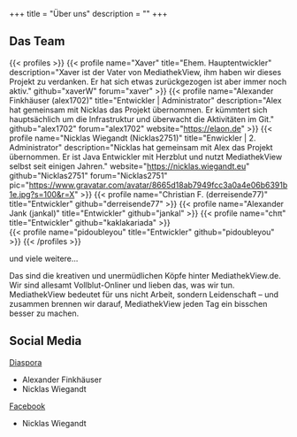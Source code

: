 +++
title = "Über uns"
description = ""
+++

## Das Team
{{< profiles >}}
    {{< profile name="Xaver" title="Ehem. Hauptentwickler" description="Xaver ist der Vater von MediathekView, ihm haben wir dieses Projekt zu verdanken. Er hat sich etwas zurückgezogen ist aber immer noch aktiv." github="xaverW" forum="xaver" >}}
    {{< profile name="Alexander Finkhäuser (alex1702)" title="Entwickler | Administrator" description="Alex hat gemeinsam mit Nicklas das Projekt übernommen. Er kümmtert sich hauptsächlich um die Infrastruktur und überwacht die Aktivitäten im Git." github="alex1702" forum="alex1702" website="https://elaon.de" >}}
    {{< profile name="Nicklas Wiegandt (Nicklas2751)" title="Enwickler | 2. Administrator" description="Nicklas hat gemeinsam mit Alex das Projekt übernommen. Er ist Java Entwickler mit Herzblut und nutzt MediathekView selbst seit einigen Jahren." website="https://nicklas.wiegandt.eu" github="Nicklas2751" forum="Nicklas2751" pic="https://www.gravatar.com/avatar/8665d18ab7949fcc3a0a4e06b6391b1e.jpg?s=100&r=X" >}}
    {{< profile name="Christian F. (derreisende77)" title="Entwickler" github="derreisende77" >}}
    {{< profile name="Alexander Jank (jankal)" title="Entwickler" github="jankal" >}}
    {{< profile name="chπ" title="Entwickler" github="kaklakariada" >}}   
    {{< profile name="pidoubleyou" title="Entwickler" github="pidoubleyou" >}}
{{< /profiles >}}
<div class="ueberuns-box">

und viele weitere...

Das sind die kreativen und unermüdlichen Köpfe hinter MediathekView.de. Wir sind allesamt Vollblut-Onliner und lieben das, was wir tun. MediathekView bedeutet für uns nicht Arbeit, sondern Leidenschaft – und zusammen brennen wir darauf, MediathekView jeden Tag ein bisschen besser zu machen.

</div>
<div class="ueberuns-box">

## Social Media
[Diaspora](https://social.elaon.de/people/505f8420aa4301349ecb25f17997be37)

  - Alexander Finkhäuser
  - Nicklas Wiegandt

[Facebook](https://fb.me/mediathekview)

  - Nicklas Wiegandt

</div>
